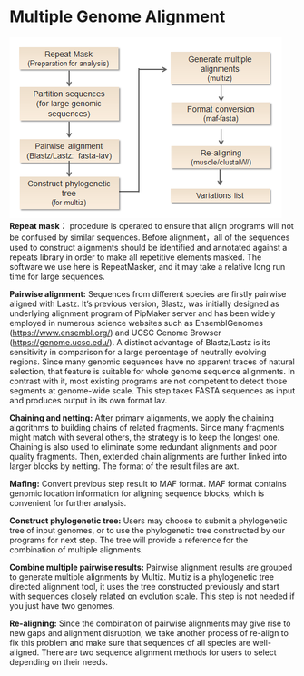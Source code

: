 # Multiple Genome Alignment


![alt text](./pic/MGA_process.png "MGA_process")  
**Repeat mask：** procedure is operated to ensure that align programs will not be confused by similar sequences. Before alignment，all of the sequences used to construct alignments should be identified and annotated against a repeats library in order to make all repetitive elements masked. The software we use here is RepeatMasker, and it may take a relative long run time for large sequences.  

**Pairwise alignment:** Sequences from different species are firstly pairwise aligned with Lastz. It’s previous version, Blastz, was initially designed as underlying alignment program of PipMaker server and has been widely employed in numerous science websites such as EnsemblGenomes (https://www.ensembl.org/) and UCSC Genome Browser (https://genome.ucsc.edu/). A distinct advantage of Blastz/Lastz is its sensitivity in comparison for a large percentage of neutrally evolving regions. Since many genomic sequences have no apparent traces of natural selection, that feature is suitable for whole genome sequence alignments. In contrast with it, most existing programs are not competent to detect those segments at genome-wide scale. This step takes FASTA sequences as input and produces output in its own format lav.  

**Chaining and netting:** After primary alignments, we apply the chaining algorithms to building chains of related fragments. Since many fragments might match with several others, the strategy is to keep the longest one. Chaining is also used to eliminate some redundant alignments and poor quality fragments. Then, extended chain alignments are further linked into larger blocks by netting. The format of the result files are axt. 

**Mafing:** Convert previous step result to MAF format. MAF format contains genomic location information for aligning sequence blocks, which is convenient for further analysis.

**Construct phylogenetic tree:** Users may choose to submit a phylogenetic tree of input genomes, or to use the phylogenetic tree constructed by our programs for next step. The tree will provide a reference for the combination of multiple alignments.

**Combine multiple pairwise results:** Pairwise alignment results are grouped to generate multiple alignments by Multiz. Multiz is a phylogenetic tree directed alignment tool, it uses the tree constructed previously and start with sequences closely related on evolution scale. This step is not needed if you just have two genomes.

**Re-aligning:** Since the combination of pairwise alignments may give rise to new gaps and alignment disruption, we take another process of re-align to fix this problem and make sure that sequences of all species are well-aligned. There are two sequence alignment methods for users to select depending on their needs.